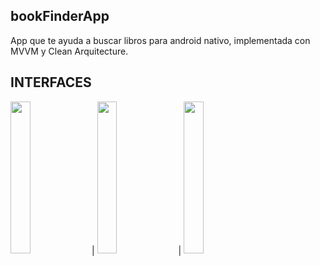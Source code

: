 ## bookFinderApp
App que te ayuda a buscar libros para android nativo, implementada con MVVM y Clean Arquitecture.

## INTERFACES
<img src="docs/Captura de Pantalla 2022-10-17 a la(s) 2.26.31 p. m..png" width="25%" height="25%"> | <img src="docs/Captura de Pantalla 2022-10-17 a la(s) 2.27.19 p. m..png" width="25%" height="25%"> | <img src="docs/Captura de Pantalla 2022-10-17 a la(s) 2.27.36 p. m..png" width="25%" height="25%">

